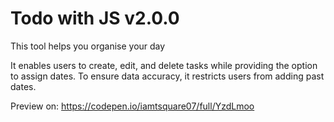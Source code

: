 # Todo with JS v2.0.0

This tool helps you organise your day

It enables users to create, edit, and delete tasks while providing the option to assign dates. To ensure data accuracy, it restricts users from adding past dates.

Preview on: https://codepen.io/iamtsquare07/full/YzdLmoo
